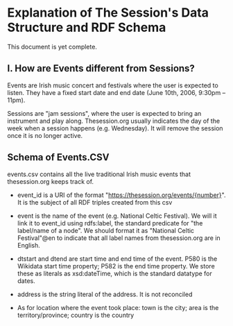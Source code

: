 # Explanation of The Session's Data Structure and RDF Schema

This document is yet complete.


## I. How are Events different from Sessions?
Events are Irish music concert and festivals where the user is expected to listen. They have a fixed start date and end date (June 10th, 2006, 9:30pm – 11pm).

Sessions are "jam sessions", where the user is expected to bring an instrument and play along. Thesession.org usually indicates the day of the week when a session happens (e.g. Wednesday). It will remove the session once it is no longer active. 

## Schema of Events.CSV
events.csv contains all the live traditional Irish music events that thesession.org keeps track of.

- event_id is a URI of the format "https://thesession.org/events/{number}". It is the subject of all RDF triples created from this csv

- event is the name of the event (e.g. National Celtic Festival). We will it link it to event_id using rdfs:label, the standard predicate for "the label/name of a node". We should format it as "National Celtic Festival"@en to indicate that all label names from thesession.org are in English.

- dtstart and dtend are start time and end time of the event. P580 is the Wikidata start time property; P582 is the end time property. We store these as literals as xsd:dateTime, which is the standard datatype for dates.



- address is the string literal of the address. It is not reconciled

- As for location where the event took place: town is the city; area is the territory/province; country is the country